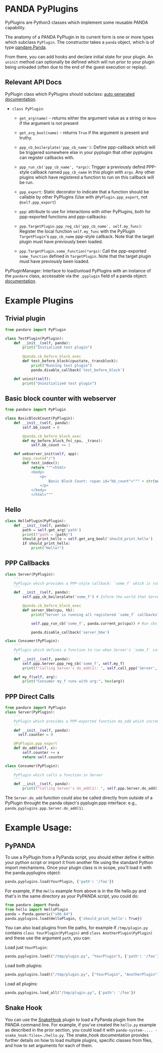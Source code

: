 # PANDA PyPlugins

PyPlugins are Python3 classes which implement some reusable PANDA capability.

The anatomy of a PANDA PyPlugin in its current form is one or more types which subclass `PyPlugin`. The constructor takes a `panda` object, which is of type [pandare.Panda](https://docs.panda.re/panda.html#pandare.panda.Panda).

From there, you can add hooks and declare initial state for your plugin. An `uninit` method can optionally be defined which will run prior to your plugin being unloaded (often due to the end of the guest execution or replay).

## Relevant API Docs

PyPlugin class which PyPlugins should subclass: [auto generated documentation](https://docs.panda.re/pyplugin.html).
* `class PyPlugin`:
  * `get_arg(name)` - returns either the argument value as a string or `None` if the argument is not present
  * `get_arg_bool(name)` - returns `True` if the argument is present and truthy.
  * `ppp_cb_boilerplate('ppp_cb_name')`: Define ppp-callback which will be triggered somewhere else in your pyplugin that other pyplugins can register callbacks with.
  * `ppp_run_cb('ppp_cb_name', *args)`: Trigger a previously defind PPP-style callback named `ppp_cb_name` in this plugin with `args`. Any other plugins which have registered a function to run on this callback will be run.
  * `ppp_export`: Static decorator to indicate that a function should be callable by other PyPlugins (Use with `@PyPlugin.ppp_export`, not `@self.ppp_export`)

  * `ppp`: attribute to use for interactions with other PyPlugins, both for ppp-exported functions and ppp-callbacks:
  * `ppp.TargetPlugin.ppp_reg_cb('ppp_cb_name', self.my_func)`: Register the local function `self.my_func` with the PyPlugin `TargetPlugin`'s `ppp_cb_name` ppp-style callback. Note that the target plugin must have previously been loaded.
  * `ppp.TargetPlugin.some_function(*args)`: Call the ppp-exported `some_function` defined in `TargetPlugin`. Note that the target plugin must have previously been loaded.

PyPluginManager: Interface to load/unload PyPlugins with an instance of the `pandare` class, accessable via the `.pyplugin` field of a panda object: [documentation](https://docs.panda.re/pypluginmanager.html).

# Example Plugins

## Trivial plugin
```py
from pandare import PyPlugin

class TestPlugin(PyPlugin):
    def __init__(self, panda):
        print("Initialized test plugin")
        
        @panda.cb_before_block_exec
        def test_before_block(cpustate, transblock):
            print("Running test plugin")
            panda.disable_callback('test_before_block')

    def uninit(self):
        print("Uninitialized test plugin")
```

## Basic block counter with webserver
```python
from pandare import PyPlugin

class BasicBlockCount(PyPlugin):
    def __init__(self, panda):
        self.bb_count = 0

        @panda.cb_before_block_exec
        def my_before_block_fn(_cpu, _trans):
            self.bb_count += 1

    def webserver_init(self, app):
        @app.route("/")
        def test_index():
            return """<html>
            <body>
                <p>
                    Basic Block Count: <span id="bb_count">""" + str(self.bb_count) +  """</span>
                </p>
            </body>
            </html>"""
```


## Hello
```py
class HelloPlugin(PyPlugin):
    def __init__(self, panda):
        path = self.get_arg('path')
        print(f"path = {path}")
        should_print_hello = self.get_arg_bool('should_print_hello')
        if should_print_hello:
            print("Hello!")
```

## PPP Callbacks
```py
class Server(PyPlugin):
    '''
    PyPlugin which provides a PPP-style callback: `some_f` which is run once at the next BBE callback.
    '''
    def __init__(self, panda):
        self.ppp_cb_boilerplate('some_f') # Inform the world that Server.some_f is a PPP callback

        @panda.cb_before_block_exec
        def server_bbe(cpu, tb):
            print("Server is running all registered `some_f` callbacks")

            self.ppp_run_cb('some_f', panda.current_pc(cpu)) # Run cbs registered to run with Server.some_f: args are current_pc

            panda.disable_callback('server_bbe')

class Consumer(PyPlugin):
    '''
    PyPlugin which defines a function to run when Server's `some_f` callback is triggered
    '''
    def __init__(self, panda):
        self.ppp.Server.ppp_reg_cb('some_f', self.my_f)
        print(f"Calling Server's do_add(1): ", self.call_ppp('Server', 'do_add', 1))

    def my_f(self, arg):
        print("Consumer my_f runs with arg:", hex(arg))
```

## PPP Direct Calls
```py
from pandare import PyPlugin
class Server(PyPlugin):
    '''
    PyPlugin which provides a PPP-exported function do_add which increments a number
    '''
    def __init__(self, panda):
      self.counter = 0

    @PyPlugin.ppp_export
    def do_add(self, x):
        self.counter += x
        return self.counter

class Consumer(PyPlugin):
    '''
    PyPlugin which calls a function in Server
    '''
    def __init__(self, panda):
        print(f"Calling Server's do_add(1): ", self.ppp.Server.do_add(1))
  ```
  
The `Server.do_add` function could also be called directly from outside of a PyPlugin throught the panda object's pyplugin.ppp interface: e.g., `panda.pyplugins.ppp.Server.do_add(1)`.

# Example Usage:

## PyPANDA
To use a PyPlugin from a PyPanda script, you should either define it within your python script or import it from another file using the standard Python import mechanisms. Once your plugin class is in scope, you'll load it with the panda.pyplugins object:
```py
panda.pyplugins.load(YourPlugin, {'path': '/foo'})
```

For example, if the `Hello` example from above is in the file hello.py and that's in the same directory as your PyPANDA script, you could do:
```py
from pandare import Panda
from hello import HelloPlugin
panda = Panda.generic("x86_64")
panda.pyplugins.load(HelloPlugin, {'should_print_hello': True})
```

You can also load plugins from file paths, for example if `/tmp/plugin.py` contains `class YourPlugin(PyPlugin)` and `class AnotherPlugin(PyPlugin)` and these use the argument `path`, you can:

Load just `YourPlugin`:
```py
panda.pyplugins.load(("/tmp/plugin.py", "YourPlugin"), {'path': '/foo'})
```

Load both plugins:
```py
panda.pyplugins.load(("/tmp/plugin.py", ["YourPlugin", "AnotherPlugin"]), {'path': '/foo'})
```

Load all plugins:
```py
panda.pyplugins.load_all("/tmp/plugin.py", {'path': '/foo'})
```

## Snake Hook
You can use the [SnakeHook](../plugins/snake_hook) plugin to load a PyPanda plugin from the PANDA command line. For example, if you've created the `hello.py` example as described in the prior section, you could load it with `panda-system-.... -snake_hook:files=./hello.py`. The snake_hook documentation provides further details on how to load multiple plugins, specific classes from files, and how to set arguments for each of them.
